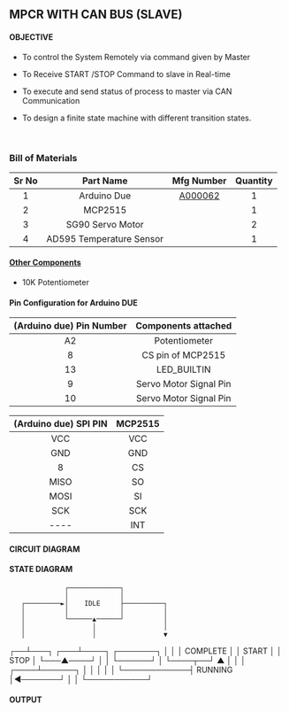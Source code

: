 ## MPCR WITH CAN BUS (SLAVE)

#### OBJECTIVE

* To control the System Remotely via command given by Master

* To Receive START /STOP Command to slave in Real-time

* To execute and send status of process to master via CAN Communication

* To design a finite state machine with different transition states.

  ​

### Bill of Materials

| Sr No |        Part Name         |                Mfg Number                | Quantity |
| :---: | :----------------------: | :--------------------------------------: | :------: |
|   1   |       Arduino Due        | [A000062](https://www.digikey.in/en/products/detail/arduino/A000062/3712582) |    1     |
|   2   |         MCP2515          |                                          |    1     |
|   3   |     SG90 Servo Motor     |                                          |    2     |
|   4   | AD595 Temperature Sensor |                                          |    1     |

#### <u>Other Components</u>

* 10K Potentiometer

#### Pin Configuration for Arduino DUE

| (Arduino due) Pin Number |  Components attached   |
| :----------------------: | :--------------------: |
|            A2            |     Potentiometer      |
|            8             |   CS pin of MCP2515    |
|            13            |      LED_BUILTIN       |
|            9             | Servo Motor Signal Pin |
|            10            | Servo Motor Signal Pin |

| (Arduino due) SPI PIN | MCP2515 |
| :-------------------: | :-----: |
|          VCC          |   VCC   |
|          GND          |   GND   |
|           8           |   CS    |
|         MISO          |   SO    |
|         MOSI          |   SI    |
|          SCK          |   SCK   |
|         ----          |   INT   |

#### CIRCUIT DIAGRAM



#### STATE DIAGRAM

                  ┌─────────────┐
                  │             │
       ┌─────────►│    IDLE     ├──────────┐
       │          │             │          │
       │          └──────▲──────┘          │
       │                 │                 │
       │                 │                 ▼
┌──┴───┐          ┌───┴────┐  ┌───────┐
│                 │          │ COMPLETE  │  │    START     │
│    STOP   │          └───▲────┘  │                   │
└──────┘                      │               └────┬──┘
       ▲                 │               │
       │            ┌────┴──────┐        │
       │            │           │        │
       └────────────┤  RUNNING  │◄───────┘
                    │           │
                    └───────────┘
#### OUTPUT



